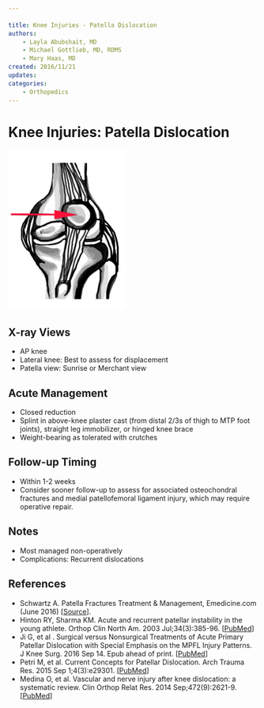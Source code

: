 ```yaml
---

title: Knee Injuries - Patella Dislocation
authors:
    - Layla Abubshait, MD
    - Michael Gottlieb, MD, RDMS
    - Mary Haas, MD
created: 2016/11/21
updates:
categories:
    - Orthopedics
---
```


# Knee Injuries: Patella Dislocation

![Patella dislocation drawing](media/knee-injuries-patella-dislocation_image-1.png)

## X-ray Views

- AP knee
- Lateral knee: Best to assess for displacement
- Patella view: Sunrise or Merchant view

## Acute Management

- Closed reduction
- Splint in above-knee plaster cast (from distal 2/3s of thigh to MTP foot joints), straight leg immobilizer, or hinged knee brace
- Weight-bearing as tolerated with crutches

## Follow-up Timing

- Within 1-2 weeks
- Consider sooner follow-up to assess for associated osteochondral fractures and medial patellofemoral ligament injury, which may require operative repair.

## Notes

- Most managed non-operatively
- Complications: Recurrent dislocations

## References

- Schwartz A. Patella Fractures Treatment & Management, Emedicine.com (June 2016) [[Source](http://emedicine.medscape.com/article/1249384-treatment)].
- Hinton RY, Sharma KM. Acute and recurrent patellar instability in the young athlete. Orthop Clin North Am. 2003 Jul;34(3):385-96. [[PubMed](https://www.ncbi.nlm.nih.gov/pubmed/?term=12974488)]
- Ji G, et al . Surgical versus Nonsurgical Treatments of Acute Primary Patellar Dislocation with Special Emphasis on the MPFL Injury Patterns. J Knee Surg. 2016 Sep 14. Epub ahead of print. [[PubMed](https://www.ncbi.nlm.nih.gov/pubmed/?term=27626368.)]
- Petri M, et al. Current Concepts for Patellar Dislocation. Arch Trauma Res. 2015 Sep 1;4(3):e29301. [[PubMed](https://www.ncbi.nlm.nih.gov/pubmed/?term=26566512)]
- Medina O, et al. Vascular and nerve injury after knee dislocation: a systematic review. Clin Orthop Relat Res. 2014 Sep;472(9):2621-9. [[PubMed](https://www.ncbi.nlm.nih.gov/pubmed/?term=24554457)]
